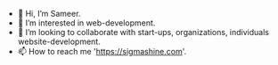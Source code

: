- 👋 Hi, I’m Sameer.
- 👀 I’m interested in web-development.
- 💞️ I’m looking to collaborate with start-ups, organizations, individuals website-development.
- 📫 How to reach me 'https://sigmashine.com'.

<!---
sameerranjansahu/sameerranjansahu is a ✨ special ✨ repository because its `README.md` (this file) appears on your GitHub profile.
You can click the Preview link to take a look at your changes.
--->
